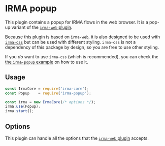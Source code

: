 # IRMA popup

This plugin contains a popup for IRMA flows in the web browser. It is a pop-up
variant of the [`irma-web` plugin](../irma-web).

Because this plugin is based on `irma-web`, it is also designed to be used with
[`irma-css`](../../irma-css) but can be used with different styling. `irma-css`
is not a dependency of this package by design, so you are free to use other
styling.

If you *do* want to use `irma-css` (which is recommended), you can check the
[the `irma-popup` example](../../examples/browser/irma-popup) on how to use it.

## Usage

```javascript
const IrmaCore = require('irma-core');
const Popup    = require('irma-popup');

const irma = new IrmaCore(/* options */);
irma.use(Popup);
irma.start();
```

## Options

This plugin can handle all the options that the [`irma-web` plugin](../irma-web)
accepts.
